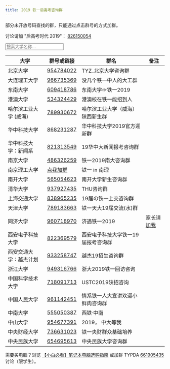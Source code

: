 ```yaml
---
title: 2019 铁一后高考咨询群
---
```


部分未开放号码查找的群，只能通过点击群号的方式加群。

讨论请加 "后高考时代 2019"： [826150054](https://jq.qq.com/?_wv=1027&k=5C6xEi7)

<input type="text" class="filter" id="myInput" onkeyup="filtName()" placeholder="搜索大学名称…">

|大学|群号或链接|群名|备注|
|--------|----------|--------------|----|
|北京大学 | [954784022](https://jq.qq.com/?_wv=1027&k=5ldnUgw)| TYZ_北京大学咨询群 |
|大连理工大学 | [966735369](https://jq.qq.com/?_wv=1027&k=5YbB88b)| 没几个铁一中人的大工群 |
|东南大学|[609418786](https://jq.qq.com/?_wv=1027&k=5TNrklN)|东南大学☞铁一2019|
|港澳大学 | [534324429](https://jq.qq.com/?_wv=1027&k=58thMFr)| 港澳校在铁一能招到人 |
|哈尔滨工业大学 (威海)| [789930672](https://jq.qq.com/?_wv=1027&k=5hhd07G)| 哈尔滨工业大学（威海）陕西新生群 |
|华中科技大学|[868231287](https://jq.qq.com/?_wv=1027&k=5LxW1UX)|华中科技大学2019官方迎新群|
|华中科技大学：新闻系|[821313549](https://jq.qq.com/?_wv=1027&k=5iv6cE5)|19华中大新闻报考咨询群|
|南京大学 | [486326259](https://jq.qq.com/?_wv=1027&k=5hfwMmk)| 铁一2019南大咨询群 |
|南京理工大学|[点我加群](https://jq.qq.com/?_wv=1027&k=5XBhQjg)|铁一 in 南理|
|南开大学|[565054623](https://jq.qq.com/?_wv=1027&k=5jMhIpD)|南开大学新生咨询群|
|清华大学 | [937927435](https://jq.qq.com/?_wv=1027&k=560aYuX)| THU咨询群 |
|上海交通大学|[838965235](https://jq.qq.com/?_wv=1027&k=501ZBt2)|19届の铁一上交咨询群|
|天津大学|[789183663](https://jq.qq.com/?_wv=1027&k=5GUdaIM)|铁一天大19届交流(水)群|
|同济大学| [960718970](https://jq.qq.com/?_wv=1027&k=5tUMGbu)| 济遇铁一2019 |家长请 [加我](https://jq.qq.com/?_wv=1027&k=5u15Kh8)|
|西安电子科技大学| [822369579](https://jq.qq.com/?_wv=1027&k=50El0HW)| 西安电子科技大学铁一19届报考咨询群 |
|西安交通大学：越杰计划| [933258747](https://jq.qq.com/?_wv=1027&k=58umFkk)| 越杰19招生咨询群 |
|浙江大学 | [949316766](https://jq.qq.com/?_wv=1027&k=52cbkp4)| 浙大2019铁一回访咨询 |
|中国科学技术大学|[718091713](https://jq.qq.com/?_wv=1027&k=5MkQ2E0)|USTC2019陕招咨询|
|中国人民大学|[961142451](https://jq.qq.com/?_wv=1027&k=5nFC7C3)|情系铁一人大宣讲欢迎小鲜肉咨询群|
|中南大学|[555050387](https://jq.qq.com/?_wv=1027&k=5Qku0Oc)|西铁·中南|
|中山大学|[954677391](https://jq.qq.com/?_wv=1027&k=5Z2Ckzj)|2019， 中大等我|
|中央财经大学|[736631023](https://jq.qq.com/?_wv=1027&k=5NGeJjf)|铁一央财群众基础培养|
|中央民族大学|[654695613](https://jq.qq.com/?_wv=1027&k=5rJ9eD0)|中央民族大学咨询群|

需要买电脑？浏览 [【小白必看】笔记本电脑选购指南](https://mp.weixin.qq.com/s?timestamp=1561130499&src=3&ver=1&signature=kncrAIteJm3KAgjYeTLi79fI2wH3QRoN7y6ToIQqNcwhClDOP3hbRSbKFeJhfJFA6*1-pWWEeMT-P8ekt*KOZZy59K8qttJpr7PdJED-hlMCceQWmry5yjehH8Rf0hBlAWsqmVNc2CNYfi7EFQ29UdeLL7H9vCneyzEm03Sjh9o=) 或加群 TYPDA [661905435](https://jq.qq.com/?_wv=1027&k=5IjlJGT) 讨论（限学生）。

<script src='/js/filt.min.js' async='true'></script>
